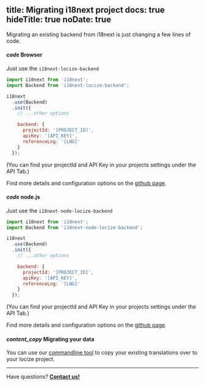 title: Migrating i18next project
docs: true
hideTitle: true
noDate: true
---

Migrating an existing backend from i18next is just changing a few lines of code.

<h4 class="headline"><i class="material-icons" translated>code</i> Browser</h4>

Just use the `i18next-locize-backend`

```js
import i18next from 'i18next';
import Backend from 'i18next-locize-backend';

i18next
  .use(Backend)
  .init({
    // ...other options

    backend: {
      projectId: '[PROJECT_ID]',
      apiKey: '[API_KEY]',
      referenceLng: '[LNG]'
    }
  });
```

(You can find your projectId and API Key in your projects settings under the API Tab.)

Find more details and configuration options on the [github page](https://github.com/locize/i18next-locize-backend).

<h4 class="headline extra-margin"><i class="material-icons" translated>code</i> node.js</h4>

Just use the `i18next-node-locize-backend`

```js
import i18next from 'i18next';
import Backend from 'i18next-node-locize-backend';

i18next
  .use(Backend)
  .init({
    // ...other options

    backend: {
      projectId: '[PROJECT_ID]',
      apiKey: '[API_KEY]',
      referenceLng: '[LNG]'
    }
  });
```

(You can find your projectId and API Key in your projects settings under the API Tab.)

Find more details and configuration options on the [github page](https://github.com/locize/i18next-node-locize-backend).

<h4 class="headline extra-margin"><i class="material-icons" translated>content_copy</i> Migrating your data</h4>

You can use our [commandline tool](https://github.com/locize/locizify-cli) to copy your existing translations over to your locize project.



<div class="contact">
<hr />
<p class="callout extra-margin">Have questions? <strong><a href="mailto:support@locize.com">Contact us!</a></strong></p>
</div>
